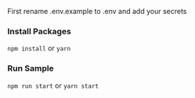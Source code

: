 First rename .env.example to .env and add your secrets

### Install Packages
`npm install` or `yarn`

### Run Sample
`npm run start` or `yarn start`